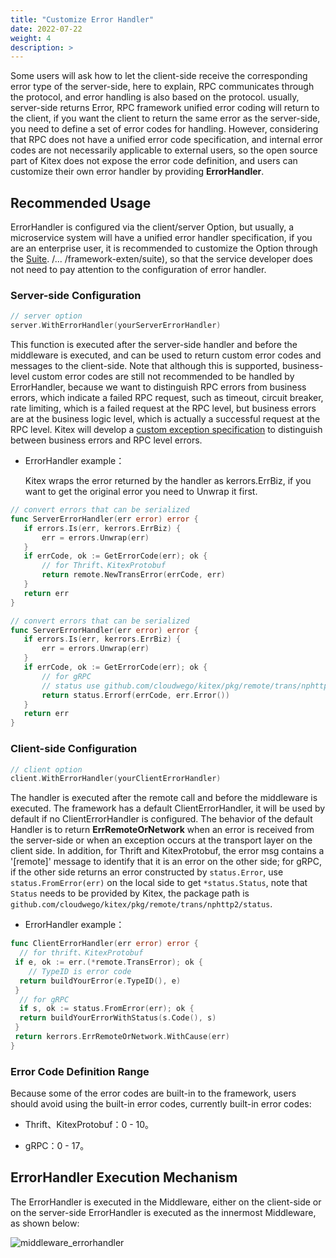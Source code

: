 ```yaml
---
title: "Customize Error Handler"
date: 2022-07-22
weight: 4
description: >
---
```


Some users will ask how to let the client-side receive the corresponding error type of the server-side, here to explain, RPC communicates through the protocol, and error handling is also based on the protocol. usually, server-side returns Error, RPC framework unified error coding will return to the client, if you want the client to return the same error as the server-side, you need to define a set of error codes for handling. However, considering that RPC does not have a unified error code specification, and internal error codes are not necessarily applicable to external users, so the open source part of Kitex does not expose the error code definition, and users can customize their own error handler by providing **ErrorHandler**.

## Recommended Usage

ErrorHandler is configured via the client/server Option, but usually, a microservice system will have a unified error handler specification, if you are an enterprise user, it is recommended to customize the Option through the [Suite](...). /... /framework-exten/suite), so that the service developer does not need to pay attention to the configuration of error handler.

### Server-side Configuration

```go
// server option
server.WithErrorHandler(yourServerErrorHandler)
```

This function is executed after the server-side handler and before the middleware is executed, and can be used to return custom error codes and messages to the client-side. Note that although this is supported, business-level custom error codes are still not recommended to be handled by ErrorHandler, because we want to distinguish RPC errors from business errors, which indicate a failed RPC request, such as timeout, circuit breaker, rate limiting, which is a failed request at the RPC level, but business errors are at the business logic level, which is actually a successful request at the RPC level. Kitex will develop a [custom exception specification](https://github.com/cloudwego/kitex/issues/511) to distinguish between business errors and RPC level errors.

* ErrorHandler example：

  Kitex wraps the error returned by the handler as kerrors.ErrBiz, if you want to get the original error you need to Unwrap it first.

```go
// convert errors that can be serialized
func ServerErrorHandler(err error) error {
   if errors.Is(err, kerrors.ErrBiz) {
       err = errors.Unwrap(err)
   }
   if errCode, ok := GetErrorCode(err); ok {
       // for Thrift、KitexProtobuf
       return remote.NewTransError(errCode, err)
   }
   return err
}

// convert errors that can be serialized
func ServerErrorHandler(err error) error {
   if errors.Is(err, kerrors.ErrBiz) {
       err = errors.Unwrap(err)
   }
   if errCode, ok := GetErrorCode(err); ok {
       // for gRPC
       // status use github.com/cloudwego/kitex/pkg/remote/trans/nphttp2/status
       return status.Errorf(errCode, err.Error())
   }
   return err
}
```

### Client-side Configuration

```go
// client option
client.WithErrorHandler(yourClientErrorHandler)
```

The handler is executed after the remote call and before the middleware is executed. The framework has a default ClientErrorHandler, it will be used by default if no ClientErrorHandler is configured. The behavior of the default Handler is to return **ErrRemoteOrNetwork** when an error is received from the server-side or when an exception occurs at the transport layer on the client side. In addition, for Thrift and KitexProtobuf, the error msg contains a '[remote]' message to identify that it is an error on the other side; for gRPC, if the other side returns an error constructed by `status.Error`, use `status.FromError(err)` on the local side to get `*status.Status`, note that `Status` needs to be provided by Kitex, the package path is `github.com/cloudwego/kitex/pkg/remote/trans/nphttp2/status`.

* ErrorHandler example：

```go
func ClientErrorHandler(err error) error {
  // for thrift、KitexProtobuf
 if e, ok := err.(*remote.TransError); ok {
    // TypeID is error code
  return buildYourError(e.TypeID(), e)
 }
  // for gRPC
  if s, ok := status.FromError(err); ok {
  return buildYourErrorWithStatus(s.Code(), s)
 }
 return kerrors.ErrRemoteOrNetwork.WithCause(err)
}
```

### Error Code Definition Range

Because some of the error codes are built-in to the framework, users should avoid using the built-in error codes, currently built-in error codes:

* Thrift、KitexProtobuf：0 - 10。

* gRPC：0 - 17。

## ErrorHandler Execution Mechanism

The ErrorHandler is executed in the Middleware, either on the client-side or on the server-side ErrorHandler is executed as the innermost Middleware, as shown below:

![middleware_errorhandler](/img/docs/middleware_errorhandler.png)
